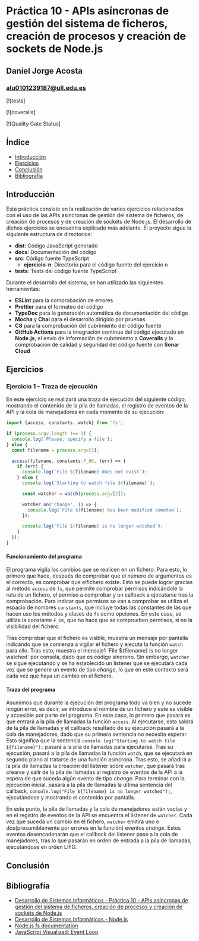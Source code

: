 # Práctica 10 - APIs asíncronas de gestión del sistema de ficheros, creación de procesos y creación de sockets de Node.js

## Daniel Jorge Acosta

### alu0101239187@ull.edu.es

[![tests]

[![coveralls]

[![Quality Gate Status]

## Índice

- [Introducción](https://ull-esit-inf-dsi-2223.github.io/ull-esit-inf-dsi-22-23-prct10-fs-proc-sockets-funko-app-alu0101239187/#introducción)
- [Ejercicios](https://ull-esit-inf-dsi-2223.github.io/ull-esit-inf-dsi-22-23-prct10-fs-proc-sockets-funko-app-alu0101239187/#ejercicios)
- [Conclusión](https://ull-esit-inf-dsi-2223.github.io/ull-esit-inf-dsi-22-23-prct10-fs-proc-sockets-funko-app-alu0101239187/#conclusión)
- [Bibliografía](https://ull-esit-inf-dsi-2223.github.io/ull-esit-inf-dsi-22-23-prct10-fs-proc-sockets-funko-app-alu0101239187/#bibliografía)

## Introducción

Esta práctica consiste en la realización de varios ejercicios relacionados con el uso de las APIs asíncronas de gestión del sistema de ficheros, de creación de procesos y de creación de sockets de Node.js. El desarrollo de dichos ejercicios se encuentra explicado más adelante. El proyecto sigue la siguiente estructura de directorios:

- **dist**: Código JavaScript generado
- **docs**: Documentación del código
- **src**: Código fuente TypeScript
  - **ejercicio-n**: Directorio para el código fuente del ejercicio n
- **tests**: Tests del código fuente TypeScript

Durante el desarrollo del sistema, se han utilizado las siguientes herramientas:

- **ESLint** para la comprobación de errores
- **Prettier** para el formateo del código
- **TypeDoc** para la generación automática de documentación del código
- **Mocha** y **Chai** para el desarrollo dirigido por pruebas
- **C8** para la comprobación del cubrimiento del código fuente
- **GitHub Actions** para la integración continua del código ejecutado en **Node.js**, el envío de información de cubrimiento a **Coveralls** y la comprobación de calidad y seguridad del código fuente con **Sonar Cloud**

## Ejercicios

### Ejercicio 1 - Traza de ejecución

En este ejercicio se realizará una traza de ejecución del siguiente código, mostrando el contenido de la pila de llamadas, el registro de eventos de la API y la cola de manejadores en cada momento de su ejecución:

```typescript
import {access, constants, watch} from 'fs';

if (process.argv.length !== 3) {
  console.log('Please, specify a file');
} else {
  const filename = process.argv[2];

  access(filename, constants.F_OK, (err) => {
    if (err) {
      console.log(`File ${filename} does not exist`);
    } else {
      console.log(`Starting to watch file ${filename}`);

      const watcher = watch(process.argv[2]);

      watcher.on('change', () => {
        console.log(`File ${filename} has been modified somehow`);
      });

      console.log(`File ${filename} is no longer watched`);
    }
  });
}
```

#### Funcionamiento del programa

El programa vigila los cambios que se realicen en un fichero. Para esto, lo primero que hace, después de comprobar que el número de argumentos es el correcto, es comprobar que elfichero existe. Esto se puede lograr gracias al método `access` de `fs`, que permite comprobar permisos indicándole la ruta de un fichero, el permiso a comprobar y un callback a ejecutarse tras la comprobación. Para indicar que permisos se van a comprobar se utiliza el espacio de nombres `constants`, que incluye todas las constantes de las que hacen uso los métodos y clases de `fs` como opciones. En este caso, se utiliza la constante `F_OK`, que no hace que se comprueben permisos, si no la visibilidad del fichero. 

Tras comprobar que el fichero es visible, muestra un mensaje por pantalla indicando que se comienza a vigilar el fichero y ejecuta la función `watch` para ello. Tras esto, muestra el mensaje1 \`File ${filename} is no longer watched\` por consola, dado que es código síncrono. Sin embargo, `watcher` se sigue ejecutando y se ha establecido un listener que se ejecutará cada vez que se genere un evento de tipo *change*, lo que en este contexto será cada vez que haya un cambio en el fichero.

#### Traza del programa

Asumimos que durante la ejecución del programa todo va bien y no sucede ningún error, es decir, se introduce el nombre de un fichero y este es visible y accesible por parte del programa. En este caso, lo primero que pasará es que entrará a la pila de llamadas la función `access`. Al ejecutarse, esta saldrá de la pila de llamadas y el callback resultado de su ejecución pasará a la cola de manejadores, dado que su primera sentencia no necesita esperar. Esto significa que la sentencia `console.log("Starting to watch file ${filename}");` pasará a la pila de llamadas para ejecutarse. Tras su ejecución, pasará a la pila de llamadas la función `watch`, que se ejecutará en segundo plano al tratarse de una función asíncrona. Tras esto, se añadirá a la pila de llamadas la creación del listener sobre `watcher`, que pasará tras crearse y salir de la pila de llamadas al registro de eventos de la API a la espera de que suceda algún evento de tipo *change*. Para terminar con la ejecución inicial, pasará a la pila de llamadas la última sentencia del callback, `console.log("File ${filename} is no longer watched");`, ejecutándose y mostrando el contenido por pantalla. 

En este punto, la pila de llamadas y la cola de manejadores están vacías y en el registro de eventos de la API se encuentra el listener de `watcher`. Cada vez que suceda un cambio en el fichero, `watcher` emitirá uno o dos(presumiblemente por errores en la función) eventos *change*. Estos eventos desencadenarán que el callback del listener pase a la cola de manejadores, tras lo que pasarán en orden de entrada a la pila de llamadas, ejecutándose en orden LIFO.

## Conclusión

## Bibliografía

- [Desarrollo de Sistemas Informáticos - Práctica 10 - APIs asíncronas de gestión del sistema de ficheros, creación de procesos y creación de sockets de Node.js](https://ull-esit-inf-dsi-2223.github.io/prct10-fs-proc-sockets-funko-app/)
- [Desarrollo de Sistemas Informáticos - Node.js](https://ull-esit-inf-dsi-2223.github.io/nodejs-theory/)
- [Node.js fs documentation](https://nodejs.org/docs/latest-v19.x/api/fs.html)
- [JavaScript Visualized: Event Loop](https://dev.to/lydiahallie/javascript-visualized-event-loop-3dif)